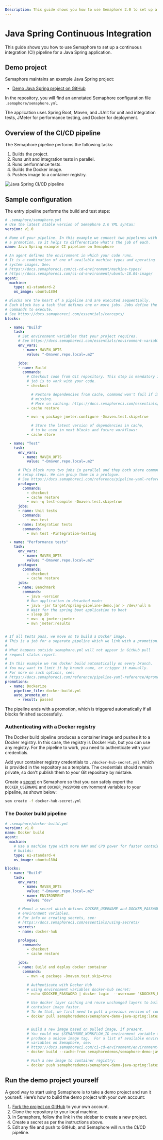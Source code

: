 ```yaml
---
Description: This guide shows you how to use Semaphore 2.0 to set up a continuous integration (CI) pipeline for a Java Spring application.
---
```


# Java Spring Continuous Integration

This guide shows you how to use Semaphore to set up a continuous integration
(CI) pipeline for a Java Spring application.

## Demo project

Semaphore maintains an example Java Spring project:

- [Demo Java Spring project on GitHub][demo-project]

In the repository, you will find an annotated Semaphore configuration file
`.semaphore/semaphore.yml`.

The application uses Spring Boot, Maven, and JUnit for unit and integration tests,
JMeter for performance testing, and Docker for deployment.

## Overview of the CI/CD pipeline

The Semaphore pipeline performs the following tasks:

1. Builds the project.
2. Runs unit and integration tests in parallel.
3. Runs performance tests.
4. Builds the Docker image.
5. Pushes image to a container registry.

![Java Spring CI/CD pipeline](https://github.com/semaphoreci-demos/semaphore-demo-java-spring/raw/master/assets/pipeline-result.png)

## Sample configuration

The entry pipeline performs the build and test steps:

``` yaml
# .semaphore/semaphore.yml
# Use the latest stable version of Semaphore 2.0 YML syntax:
version: v1.0

# Name of your pipeline. In this example we connect two pipelines with
# a promotion, so it helps to differentiate what's the job of each.
name: Java Spring example CI pipeline on Semaphore

# An agent defines the environment in which your code runs.
# It is a combination of one of available machine types and operating
# system images. See:
# https://docs.semaphoreci.com/ci-cd-environment/machine-types/
# https://docs.semaphoreci.com/ci-cd-environment/ubuntu-18.04-image/
agent:
  machine:
    type: e1-standard-2
    os_image: ubuntu1804

# Blocks are the heart of a pipeline and are executed sequentially.
# Each block has a task that defines one or more jobs. Jobs define the
# commands to execute.
# See https://docs.semaphoreci.com/essentials/concepts/
blocks:

  - name: "Build"
    task:
      # Set environment variables that your project requires.
      # See https://docs.semaphoreci.com/essentials/environment-variables/
      env_vars:
        - name: MAVEN_OPTS
          value: "-Dmaven.repo.local=.m2"

      jobs:
      - name: Build
        commands:
          # Checkout code from Git repository. This step is mandatory if the
          # job is to work with your code.
          - checkout

            # Restore dependencies from cache, command won't fail if it's
            # missing.
            # More on caching: https://docs.semaphoreci.com/essentials/caching-dependencies-and-directories/
          - cache restore

          - mvn -q package jmeter:configure -Dmaven.test.skip=true

            # Store the latest version of dependencies in cache,
            # to be used in next blocks and future workflows:
          - cache store

  - name: "Test"
    task:
      env_vars:
        - name: MAVEN_OPTS
          value: "-Dmaven.repo.local=.m2"

      # This block runs two jobs in parallel and they both share common
      # setup steps. We can group them in a prologue.
      # See https://docs.semaphoreci.com/reference/pipeline-yaml-reference/#prologue
      prologue:
        commands:
          - checkout
          - cache restore
          - mvn -q test-compile -Dmaven.test.skip=true
      jobs:
      - name: Unit tests
        commands:
          - mvn test
      - name: Integration tests
        commands:
          - mvn test -Pintegration-testing

  - name: "Performance tests"
    task:
      env_vars:
        - name: MAVEN_OPTS
          value: "-Dmaven.repo.local=.m2"
      prologue:
        commands:
          - checkout
          - cache restore
      jobs:
      - name: Benchmark
        commands:
          - java -version
          # Run application in detached mode:
          - java -jar target/spring-pipeline-demo.jar > /dev/null &
          # Wait for the spring boot application to boot
          - sleep 20
          - mvn -q jmeter:jmeter
          - mvn jmeter:results


# If all tests pass, we move on to build a Docker image.
# This is a job for a separate pipeline which we link with a promotion.
#
# What happens outside semaphore.yml will not appear in GitHub pull
# request status report.
#
# In this example we run docker build automatically on every branch.
# You may want to limit it by branch name, or trigger it manually.
# For more on such options, see:
# https://docs.semaphoreci.com/reference/pipeline-yaml-reference/#promotions
promotions:
  - name: Dockerize
    pipeline_file: docker-build.yml
    auto_promote_on:
      - result: passed
```

The pipeline ends with a promotion, which is triggered automatically if all
blocks finished successfully.

### Authenticating with a Docker registry

The Docker build pipeline produces a container image and pushes it to a
Docker registry. In this case, the registry is Docker Hub, but you can use any
registry. For the pipeline to work, you need to authenticate with your credentials.

Add your container registry credentials to `./docker-hub-secret.yml`, which is
provided in the repository as a template. The credentials should remain
private, so don't publish them to your Git repository by mistake.

Create a [secret][secrets-guide] on Semaphore so that you can safely export the
`DOCKER_USERNAME` and `DOCKER_PASSWORD` environment variables to your pipeline,
as shown below:

``` bash
sem create -f docker-hub-secret.yml
```

### The Docker build pipeline

``` yaml
# .semaphore/docker-build.yml
version: v1.0
name: Docker build
agent:
  machine:
    # Use a machine type with more RAM and CPU power for faster container
    # builds:
    type: e1-standard-4
    os_image: ubuntu1804

blocks:
  - name: "Build"
    task:
      env_vars:
        - name: MAVEN_OPTS
          value: "-Dmaven.repo.local=.m2"
        - name: ENVIRONMENT
          value: "dev"

      # Mount a secret which defines DOCKER_USERNAME and DOCKER_PASSWORD
      # environment variables.
      # For info on creating secrets, see:
      # https://docs.semaphoreci.com/essentials/using-secrets/
      secrets:
      - name: docker-hub

      prologue:
        commands:
          - checkout
          - cache restore

      jobs:
      - name: Build and deploy docker container
        commands:
          - mvn -q package -Dmaven.test.skip=true

          # Authenticate with Docker Hub
          # using environment variables docker-hub secret:
          - echo $DOCKER_PASSWORD | docker login  --username "$DOCKER_USERNAME" --password-stdin

          # Use docker layer caching and reuse unchanged layers to build a new
          # container image faster.
          # To do that, we first need to pull a previous version of container:
          - docker pull semaphoredemos/semaphore-demo-java-spring:latest || true


          # Build a new image based on pulled image, if present.
          # You could use $SEMAPHORE_WORKFLOW_ID environment variable to
          # produce a unique image tag.  For a list of available environment
          # variables on Semaphore, see:
          # https://docs.semaphoreci.com/ci-cd-environment/environment-variables/
          - docker build --cache-from semaphoredemos/semaphore-demo-java-spring:latest --build-arg ENVIRONMENT="${ENVIRONMENT}" -t semaphoredemos/semaphore-demo-java-spring:latest .

          # Push a new image to container registry:
          - docker push semaphoredemos/semaphore-demo-java-spring:latest
```

## Run the demo project yourself

A good way to start using Semaphore is to take a demo project and run it
yourself. Here’s how to build the demo project with your own account:

1. [Fork the project on GitHub][demo-project] to your own account.
2. Clone the repository to your local machine.
3. In Semaphore, follow the link in the sidebar to create a new project.
4. Create a secret as per the instructions above.
5. Edit any file and push to GitHub, and Semaphore will run the CI/CD pipeline.

[demo-project]: https://github.com/semaphoreci-demos/semaphore-demo-java-spring
[secrets-guide]: https://docs.semaphoreci.com/essentials/using-secrets/
